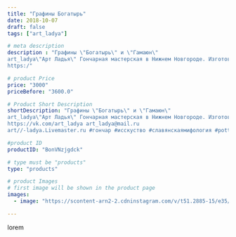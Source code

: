 ```yaml
---
title: "Графины Богатырь"
date: 2018-10-07
draft: false
tags: ["art_ladya"]

# meta description
description : "Графины \"Богатырь\" и \"Гамаюн\" 
art_ladya\"Арт Ладья\" Гончарная мастерская в Нижнем Новгороде. Изготовление керамики и мастер//-классы по обучению. 
https:/"

# product Price
price: "3000"
priceBefore: "3600.0"

# Product Short Description
shortDescription: "Графины \"Богатырь\" и \"Гамаюн\" 
art_ladya\"Арт Ладья\" Гончарная мастерская в Нижнем Новгороде. Изготовление керамики и мастер//-классы по обучению. 
https://vk.com/art_ladya art_ladya@mail.ru 
art//-ladya.Livemaster.ru #гончар #исскуство #славянскаямифология #potter #керамикадляинтерьера #керамикаручнаяработа #гончарнаямастерская #керамиканазаказ #handmade #посудаизглины #славянскиесказки #гончарнаяпосуда #эксклюзивнаякерамика #dishes #decor #ceramicar #гамаюн #claygoods #гамаюн #earthenware #ceramic #design #графин #magic #ezoteric #ceramicart #богатырь #сказки #clay #авторскаякерамика"

#product ID
productID: "BonVNzjgdck"

# type must be "products"
type: "products"

# product Images
# first image will be shown in the product page
images:
  - image: "https://scontent-arn2-2.cdninstagram.com/v/t51.2885-15/e35/43455397_132817044347777_6427021052272456041_n.jpg?se=7&tp=1&_nc_ht=scontent-arn2-2.cdninstagram.com&_nc_cat=105&_nc_ohc=juelxUz6nsIAX9UD4nY&ccb=7-4&oh=70ac686d1d93f1c0d4a11195d417f4c6&oe=60833A95&_nc_sid=86f79a&ig_cache_key=MTg4NDU2ODI3Njc2NDMxNzQ3Ng%3D%3D.2-ccb7-4"

---
```

lorem

